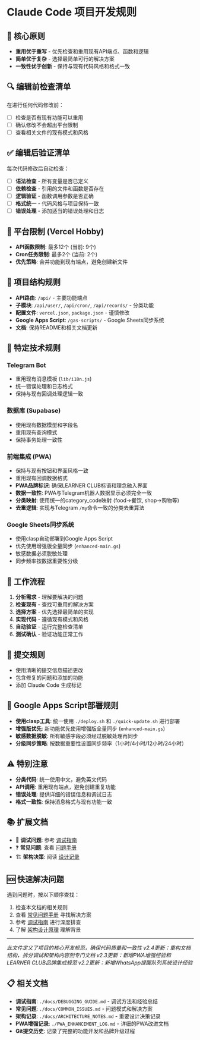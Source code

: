 # Claude Code 项目开发规则

## 🎯 核心原则
- **重用优于重写** - 优先检查和重用现有API端点、函数和逻辑
- **简单优于复杂** - 选择最简单可行的解决方案
- **一致性优于创新** - 保持与现有代码风格和格式一致

## 🔍 编辑前检查清单
在进行任何代码修改前：
- [ ] 检查是否有现有功能可以重用
- [ ] 确认修改不会超出平台限制
- [ ] 查看相关文件的现有模式和风格

## ✅ 编辑后验证清单
每次代码修改后自动检查：
- [ ] **语法检查** - 所有变量是否已定义
- [ ] **依赖检查** - 引用的文件和函数是否存在
- [ ] **逻辑验证** - 函数调用参数是否正确
- [ ] **格式统一** - 代码风格与项目保持一致
- [ ] **错误处理** - 添加适当的错误处理和日志

## 🚫 平台限制 (Vercel Hobby)
- **API函数限制**: 最多12个 (当前: 9个)
- **Cron任务限制**: 最多2个 (当前: 2个)
- **优先策略**: 合并功能到现有端点，避免创建新文件

## 📁 项目结构规则
- **API路由**: `/api/` - 主要功能端点
- **子模块**: `/api/user/`, `/api/cron/`, `/api/records/` - 分类功能
- **配置文件**: `vercel.json`, `package.json` - 谨慎修改
- **Google Apps Script**: `/gas-scripts/` - Google Sheets同步系统
- **文档**: 保持README和相关文档更新

## 🔧 特定技术规则

### Telegram Bot
- 重用现有消息模板 (`lib/i18n.js`)
- 统一错误处理和日志格式
- 保持与现有回调处理逻辑一致

### 数据库 (Supabase)
- 使用现有数据模型和字段名
- 重用现有查询模式
- 保持事务处理一致性

### 前端集成 (PWA)
- 保持与现有按钮和界面风格一致
- 重用现有回调数据格式
- **PWA品牌标识**: 确保LEARNER CLUB标语和理念融入界面
- **数据一致性**: PWA与Telegram机器人数据显示必须完全一致
- **分类映射**: 使用统一的category_code映射 (food→餐饮, shop→购物等)
- **去重逻辑**: 实现与Telegram `/my`命令一致的分类去重算法

### Google Sheets同步系统
- 使用clasp自动部署到Google Apps Script
- 优先使用增强版全量同步 (`enhanced-main.gs`)
- 敏感数据必须脱敏处理
- 同步频率按数据重要性分级

## 🎯 工作流程
1. **分析需求** - 理解要解决的问题
2. **检查现有** - 查找可重用的解决方案
3. **选择方案** - 优先选择最简单的实现
4. **实现代码** - 遵循现有模式和风格
5. **自动验证** - 运行完整检查清单
6. **测试确认** - 验证功能正常工作

## 📝 提交规则
- 使用清晰的提交信息描述更改
- 包含修复的问题和添加的功能
- 添加 Claude Code 生成标记

## 🚀 Google Apps Script部署规则
- **使用clasp工具**: 统一使用 `./deploy.sh` 和 `./quick-update.sh` 进行部署
- **增强版优先**: 新功能优先使用增强版全量同步 (`enhanced-main.gs`)
- **敏感数据脱敏**: 所有敏感字段必须经过脱敏处理再同步
- **分级同步策略**: 按数据重要性设置同步频率（1小时/4小时/12小时/24小时）

## ⚠️ 特别注意
- **分类代码**: 统一使用中文，避免英文代码
- **API调用**: 重用现有端点，避免创建重复功能
- **错误处理**: 提供详细的错误信息和调试日志
- **格式一致性**: 保持消息格式与现有功能一致

## 📚 扩展文档
- 🐛 **调试问题**: 参考 [调试指南](./docs/DEBUGGING_GUIDE.md)
- ❓ **常见问题**: 查看 [问题手册](./docs/COMMON_ISSUES.md)  
- 🏗️ **架构决策**: 阅读 [设计记录](./docs/ARCHITECTURE_NOTES.md)

## 🆘 快速解决问题
遇到问题时，按以下顺序查找：
1. 检查本文档的相关规则
2. 查看 [常见问题手册](./docs/COMMON_ISSUES.md) 寻找解决方案
3. 参考 [调试指南](./docs/DEBUGGING_GUIDE.md) 进行深度排查
4. 了解 [架构设计原理](./docs/ARCHITECTURE_NOTES.md) 理解背景

---
*此文件定义了项目的核心开发规范，确保代码质量和一致性*
*v2.4更新：重构文档结构，拆分调试和架构内容到专门文档*
*v2.3更新：新增PWA增强经验和LEARNER CLUB品牌集成规范*
*v2.2更新：新增WhatsApp提醒队列系统设计经验*

## 📋 相关文档
- **调试指南**: `./docs/DEBUGGING_GUIDE.md` - 调试方法和经验总结
- **常见问题**: `./docs/COMMON_ISSUES.md` - 问题模式和解决方案
- **架构记录**: `./docs/ARCHITECTURE_NOTES.md` - 重要设计决策记录
- **PWA增强记录**: `./PWA_ENHANCEMENT_LOG.md` - 详细的PWA改进文档
- **Git提交历史**: 记录了完整的功能开发和品牌升级过程